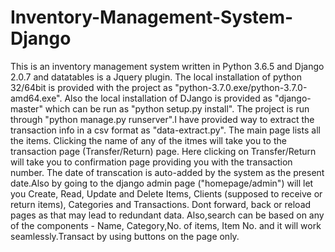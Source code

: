 # Inventory-Management-System-Django
This is an inventory management system written in Python 3.6.5 and Django 2.0.7 and datatables is a Jquery plugin. 
The local installation of python 32/64bit is provided with the project as "python-3.7.0.exe/python-3.7.0-amd64.exe". 
Also the local installation of DJango is provided as "django-master" which can be run as "python setup.py install". 
The project is run through "python manage.py runserver".I have provided way to extract the transaction info in a csv format as "data-extract.py". The main page lists all the items. 
Clicking the name of any of the itmes will take you to the transaction page (Transfer/Return) page. 
Here clicking on Transfer/Return will take you to confirmation page providing you with the transaction number. The date of transcation is auto-added by the system as the present date.Also by going to the django admin page ("homepage/admin") will let you Create, Read, Update and Delete Items, Clients (supposed to receive or return items), Categories and Transactions. 
Dont forward, back or reload pages as that may lead to redundant data. Also,search can be based on any of the components - Name,
Category,No. of items, Item No. and it will work seamlessly.Transact by using buttons on the page only. 
